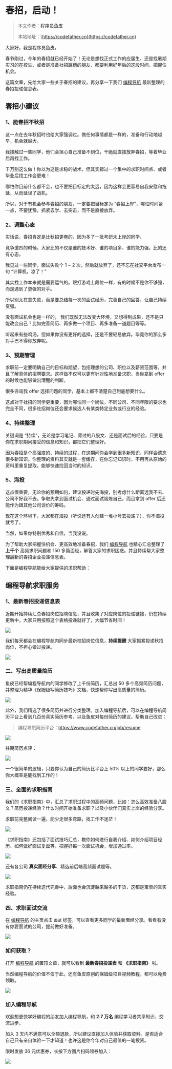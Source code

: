 # 春招，启动！

> 本文作者：[程序员鱼皮](https://yuyuanweb.feishu.cn/wiki/Abldw5WkjidySxkKxU2cQdAtnah)
>
> 本站地址：[https://codefather.cn](https://codefather.cn)

大家好，我是程序员鱼皮。

春节刚过，今年的春招就已经开始了！无论是想找正式工作的应届生、还是找暑期实习的在校生、或者是准备社招跳槽的朋友，都要利用好年后的这段时间，把握住机会。

这篇文章，先给大家一些关于春招的建议，再分享一下我们 [编程导航](https://mp.weixin.qq.com/s/5pt0nOTGb3g3Uf9kf-f31Q) 最新整理的春招投递信息表。



## 春招小建议

### 1、能春招不秋招

这一点在去年秋招时也给大家强调过。做任何事情都是一样的，准备和行动地越早，机会就越大。

我接触过一些同学，他们会担心自己准备不到位，干脆就直接放弃春招，等着毕业后再找工作。

千万别这么做！你以为这是求稳的战术，但其实错过一个集中的求职时间点、或者毕业后找工作会更难！

哪怕你目前什么都不会，也不要把目标定的太远，因为这样会更容易自我安慰和拖延，从而延误了战机。

所以，对于有机会参与春招的朋友，一定要把目标定为 “春招上岸”，哪怕时间紧一点，不要犹豫，抓紧去学、去突击，而不是直接放弃。



### 2、调整心态

实话说，春招肯定是比秋招更卷的，因为多了一批考研未上岸的同学。

竞争激烈的时候，大家比的不仅是谁的技术好、谁的项目多、谁的能力强，比的还有心态。

我见过一些同学，面试失败个 1 ~ 2 次，然后就放弃了，还不忘在社交平台发布一句 “计算机，凉了！”

其实找工作本来就是需要运气的。跟打游戏上段位一样，有的时候不是你不够强，而是遇到了更强的对手。

所以别太在意失败，而是要总结每一次的面试经历，完善自己的回答，让自己持续变强。

没有面试机会也是一样的， 我们既然无法改变大环境，又想得到成果，还不是只能改变自己？比如完善简历、再多做一个项目、再多准备一道题目等等。

听起来有些鸡汤，但如果你没有更好的选择，还是不要轻易放弃。毕竟你的那么多对手巴不得你放弃呢。



### 3、预期管理

求职前一定要明确自己的目标和期望，包括理想的公司、职位以及薪资范围等，并且了解具体的招聘要求。这样做不仅可以更有针对性地准备求职，当你拿到 offer 的时候也能够做出清醒的判断。

很多咨询我 offer 选择问题的同学，基本上都不清楚自己到底想要什么。

这点对于社招的同学更重要，因为哪怕同一个岗位，不同公司、不同年限的要求也完全不同，很多社招岗位还会要求候选人有某类特定业务或行业的经验。



### 4、持续整理

关键词是 “持续”，无论是学习笔记、背过的八股文、还是面试后的经验，只要是你在求职期间接受的信息和知识，都把它们整理好。

因为春招是个高强度的、持续的过程，在这期间你会学到很多新知识，同样会遗忘很多新知识。你整理的资料其实就是一套缓存，在你忘记知识时，不用再从原始的资料里重复提取，能够快速捡回当时的知识。



### 5、海投

这点很重要，无论你的预期如何，建议投递时先海投，别考虑什么距离远我不去、公司不好我不去。争取先拿到面试机会、通过面试锻炼自己，而且拿到 offer 后还能作为跟其他公司谈价的筹码。

现在这个环境下，大家都在海投（听说还有人创建一堆小号去投递？），你不海投就亏了。

当然，如果你特别优秀和自信，当我没说。

为了帮助大家把握住机会、更高效地准备春招，我们 [编程导航](https://mp.weixin.qq.com/s/5pt0nOTGb3g3Uf9kf-f31Q) 也精心汇总整理了 **上千个** 高频求职问题和 150 多篇面经，解答大家的求职困惑。并且持续帮大家整理最新的春招企业投递信息表。

下面是编程导航能给大家提供的求职帮助：



## 编程导航求职服务

### 1、最新春招投递信息表

近期开始持续汇总春招岗位招聘信息，并且收集了对应岗位的投递链接，仍在持续更新中，大家只用按照这个表格投递就好了，大幅节省时间！

![](https://pic.yupi.icu/1/1708506270325-b9f90b0c-57d2-4fad-b243-44f39d548e00.png)



我们每天都会在编程导航内同步最新校招岗位信息，**持续提醒** 大家抓紧投递秋招岗位，不担心错过投递。

![](https://pic.yupi.icu/1/1708506545335-44dd278e-bc65-455b-b20c-08c2ced0bb35.png)



### 二、写出高质量简历

鱼皮已经帮编程导航内的同学修改了上千份简历，汇总出 50 多个高频简历问题，并整理为精华《保姆级写简历技巧》文档，快速帮你写出高质量的简历。

![](https://pic.yupi.icu/1/1708506574655-7c69219a-a9f5-41c7-8031-81cc89fac4c1.png)



此外，我们精选了很多简历并进行分类整理。加入编程导航后，可以在编程导航简历平台上看到几百份真实简历参考、以及鱼皮对每份简历的建议，帮助自己改进：

> 编程导航简历平台：https://www.codefather.cn/job/resume

![](https://pic.yupi.icu/1/1698390669280-9d908ec2-b28a-48b9-b84e-cab9bcdc236d.png)

往期简历点评：

![](https://pic.yupi.icu/1/1708506888156-7413b90e-7e5e-481f-a743-51313d56393b.png)



一个很简单的逻辑，只要你认为自己的简历比平台上 50% 以上的同学要好，那么你大概率是能找到工作的！



### 三、全面的求职指南

我们的《求职指南》中，汇总了求职过程中的高频问题，比如：怎么高效准备八股文？简历投递经验？什么时间开始准备求职？以及小伙伴们真实上岸的经验分享。

求职前完整阅读一遍，能少走很多弯路，找工作不迷茫！

![](https://pic.yupi.icu/1/1708506589173-1f0afcfd-1b2e-416b-9bbe-1508227735fa.png)



《求职指南》还包括了面试技巧汇总，教你如何进行自我介绍、如何介绍项目经历、如何做好面试复盘等，把握好每一次面试机会，增加通过率。

![](https://pic.yupi.icu/1/1695714485383-e6134436-40bb-407e-b61e-d660002608b6.png)



还有各公司 **真实面经分享**、精选前后端高频面试题等。

![](https://pic.yupi.icu/1/1695714486342-c977b320-629a-404f-b38b-74b0e16fce20.png)



求职指南仍在持续迭代完善中，后面也会沉淀越来越多的干货，这都是宝贵的真实经验。



### 四、求职面试交流

在 [编程导航](https://mp.weixin.qq.com/s/5pt0nOTGb3g3Uf9kf-f31Q) 的主页点击 `面试` 标签，可以查看更多同学的最新面经分享。看看有没有你要面试的公司，提前做好准备。

![](https://pic.yupi.icu/1/1695714486505-cabca5be-afe7-47c3-8401-9e067c0c7322.png)



### 如何获取？

打开 [编程导航](https://mp.weixin.qq.com/s/5pt0nOTGb3g3Uf9kf-f31Q) 的置顶文章，就可以看到 **最新春招投递表** 和 **《求职指南》** 啦。

当然编程导航的价值不仅于此，还有鱼皮原创的保姆级项目视频教程，都可以免费领取。

![](https://pic.yupi.icu/1/1708512950199-8fb1c90d-ea77-4c81-9669-6e30660a77d7.png)



### 加入编程导航

欢迎想更快学好编程的朋友加入编程导航，和 **2.7 万名** 编程学习者共享知识、交流进步。

加入 3 天内不满意可以全额退款，所以建议直接加入体验并获取资料。是否适合自己只有亲自体验一下才知道！也许这是你今年对自己最值的一笔投资。

限时发放 36 元优惠券，长按下方图片扫码领券加入：

![](https://pic.yupi.icu/1/%E6%98%A5%E6%8B%9B%E5%90%AF%E5%8A%A8%E6%98%9F%E7%90%83%E4%BC%98%E6%83%A0.png)